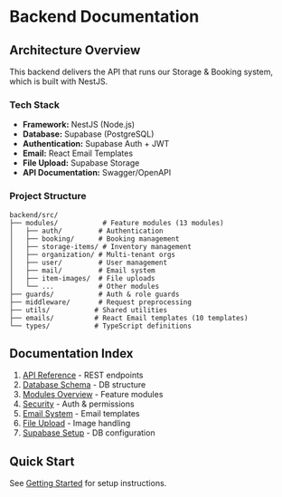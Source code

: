 # Backend Documentation

## Architecture Overview

This backend delivers the API that runs our Storage & Booking system, which is built with NestJS.

### Tech Stack

- **Framework:** NestJS (Node.js)
- **Database:** Supabase (PostgreSQL)
- **Authentication:** Supabase Auth + JWT
- **Email:** React Email Templates
- **File Upload:** Supabase Storage
- **API Documentation:** Swagger/OpenAPI

### Project Structure

```
backend/src/
├── modules/           # Feature modules (13 modules)
│   ├── auth/         # Authentication
│   ├── booking/      # Booking management
│   ├── storage-items/ # Inventory management
│   ├── organization/ # Multi-tenant orgs
│   ├── user/         # User management
│   ├── mail/         # Email system
│   ├── item-images/  # File uploads
│   └── ...           # Other modules
├── guards/           # Auth & role guards
├── middleware/       # Request preprocessing
├── utils/           # Shared utilities
├── emails/          # React Email templates (10 templates)
└── types/           # TypeScript definitions
```

## Documentation Index

1. [API Reference](./api-reference.md) - REST endpoints
2. [Database Schema](./database-schema.md) - DB structure
3. [Modules Overview](./modules.md) - Feature modules
4. [Security](./security.md) - Auth & permissions
5. [Email System](./email-system.md) - Email templates
6. [File Upload](./file-upload.md) - Image handling
7. [Supabase Setup](./supabase-setup.md) - DB configuration

## Quick Start

See [Getting Started](../getting-started.md) for setup instructions.

